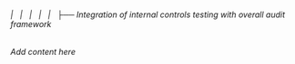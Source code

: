 ###### |   |   |   |   |   ├── Integration of internal controls testing with overall audit framework

*Add content here*